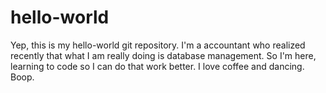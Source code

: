 # hello-world
Yep, this is my hello-world git repository.
I'm a accountant who realized recently that what I am really doing is database management. So I'm here, learning to code so I can do that work better. I love coffee and dancing. Boop.
